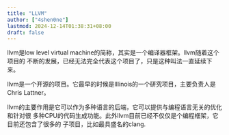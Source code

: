 ```yaml
---
title: "LLVM"
author: ["4shen0ne"]
lastmod: 2024-12-14T01:38:31+08:00
draft: false
---
```


llvm是low level virtual machine的简称，其实是一个编译器框架。llvm随着这个项目的
不断的发展，已经无法完全代表这个项目了，只是这种叫法一直延续下来。

llvm是一个开源的项目。它最早的时候是Illinois的一个研究项目，主要负责人是Chris
Lattner。

llvm的主要作用是它可以作为多种语言的后端，它可以提供与编程语言无关的优化和针对很
多种CPU的代码生成功能。此外llvm目前已经不仅仅是个编程框架，它目前还包含了很多的
子项目，比如最具盛名的clang.

